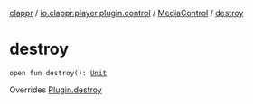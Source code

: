 [clappr](../../index.md) / [io.clappr.player.plugin.control](../index.md) / [MediaControl](index.md) / [destroy](./destroy.md)

# destroy

`open fun destroy(): `[`Unit`](https://kotlinlang.org/api/latest/jvm/stdlib/kotlin/-unit/index.html)

Overrides [Plugin.destroy](../../io.clappr.player.plugin/-plugin/destroy.md)

